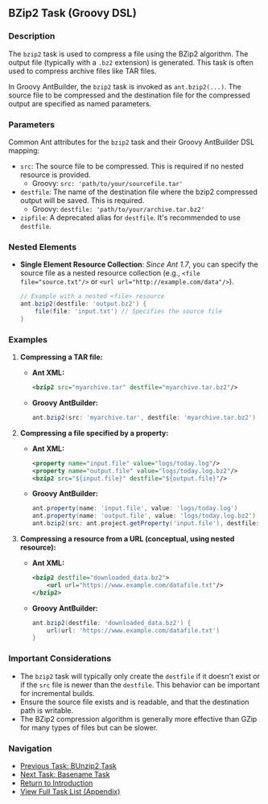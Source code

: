 ## BZip2 Task (Groovy DSL)

### Description

The `bzip2` task is used to compress a file using the BZip2 algorithm. The output file (typically with a `.bz2` extension) is generated. This task is often used to compress archive files like TAR files.

In Groovy AntBuilder, the `bzip2` task is invoked as `ant.bzip2(...)`. The source file to be compressed and the destination file for the compressed output are specified as named parameters.

### Parameters

Common Ant attributes for the `bzip2` task and their Groovy AntBuilder DSL mapping:

*   `src`: The source file to be compressed. This is required if no nested resource is provided.
    *   Groovy: `src: 'path/to/your/sourcefile.tar'`
*   `destfile`: The name of the destination file where the bzip2 compressed output will be saved. This is required.
    *   Groovy: `destfile: 'path/to/your/archive.tar.bz2'`
*   `zipfile`: A deprecated alias for `destfile`. It's recommended to use `destfile`.

### Nested Elements

*   **Single Element Resource Collection**: _Since Ant 1.7_, you can specify the source file as a nested resource collection (e.g., `<file file="source.txt"/>` or `<url url="http://example.com/data"/>`).
    ```groovy
    // Example with a nested <file> resource
    ant.bzip2(destfile: 'output.bz2') {
        file(file: 'input.txt') // Specifies the source file
    }
    ```

### Examples

1.  **Compressing a TAR file:**

    *   **Ant XML:**
        ```xml
        <bzip2 src="myarchive.tar" destfile="myarchive.tar.bz2"/>
        ```
    *   **Groovy AntBuilder:**
        ```groovy
        ant.bzip2(src: 'myarchive.tar', destfile: 'myarchive.tar.bz2')
        ```

2.  **Compressing a file specified by a property:**

    *   **Ant XML:**
        ```xml
        <property name="input.file" value="logs/today.log"/>
        <property name="output.file" value="logs/today.log.bz2"/>
        <bzip2 src="${input.file}" destfile="${output.file}"/>
        ```
    *   **Groovy AntBuilder:**
        ```groovy
        ant.property(name: 'input.file', value: 'logs/today.log')
        ant.property(name: 'output.file', value: 'logs/today.log.bz2')
        ant.bzip2(src: ant.project.getProperty('input.file'), destfile: ant.project.getProperty('output.file'))
        ```

3.  **Compressing a resource from a URL (conceptual, using nested resource):**

    *   **Ant XML:**
        ```xml
        <bzip2 destfile="downloaded_data.bz2">
            <url url="https://www.example.com/datafile.txt"/>
        </bzip2>
        ```
    *   **Groovy AntBuilder:**
        ```groovy
        ant.bzip2(destfile: 'downloaded_data.bz2') {
            url(url: 'https://www.example.com/datafile.txt')
        }
        ```

### Important Considerations

*   The `bzip2` task will typically only create the `destfile` if it doesn't exist or if the `src` file is newer than the `destfile`. This behavior can be important for incremental builds.
*   Ensure the source file exists and is readable, and that the destination path is writable.
*   The BZip2 compression algorithm is generally more effective than GZip for many types of files but can be slower.

### Navigation

*   [Previous Task: BUnzip2 Task](BUnzip2_Task_Groovy.md)
*   [Next Task: Basename Task](Basename_Task_Groovy.md)
*   [Return to Introduction](00-Introduction_Groovy_Ant_Manual.md)
*   [View Full Task List (Appendix)](Appendix_A_Ant_XML_to_Groovy_Mapping.md)
